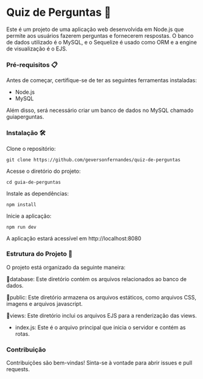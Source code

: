 # Quiz de Perguntas 🚀
Este é um projeto de uma aplicação web desenvolvida em Node.js que permite aos usuários fazerem perguntas e fornecerem respostas. 
O banco de dados utilizado é o MySQL, e o Sequelize é usado como ORM e a engine de visualização é o EJS.

### Pré-requisitos 📋
Antes de começar, certifique-se de ter as seguintes ferramentas instaladas:

- Node.js
- MySQL

Além disso, será necessário criar um banco de dados no MySQL chamado guiaperguntas.

### Instalação 🛠
Clone o repositório:
```
git clone https://github.com/geversonfernandes/quiz-de-perguntas
```
Acesse o diretório do projeto:
```
cd guia-de-perguntas
```
Instale as dependências:
```
npm install
```
Inicie a aplicação:
```
npm run dev
```
A aplicação estará acessível em http://localhost:8080

### Estrutura do Projeto 📂
O projeto está organizado da seguinte maneira:

📂database: Este diretório contém os arquivos relacionados ao banco de dados.

📂public: Este diretório armazena os arquivos estáticos, como arquivos CSS, imagens e arquivos javascript.

📂views: Este diretório inclui os arquivos EJS para a renderização das views.

- index.js: Este é o arquivo principal que inicia o servidor e contém as rotas.

### Contribuição
Contribuições são bem-vindas! Sinta-se à vontade para abrir issues e pull requests.
